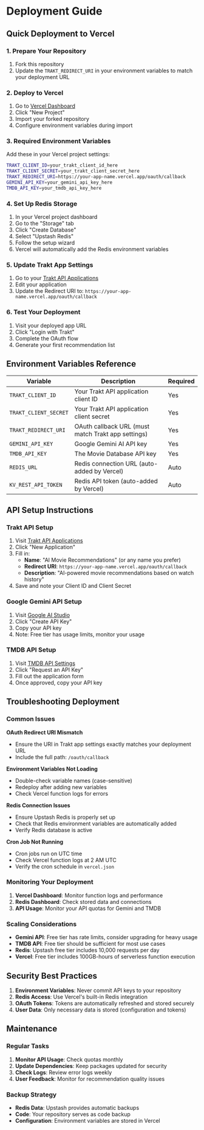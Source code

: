 # Deployment Guide

## Quick Deployment to Vercel

### 1. Prepare Your Repository

1. Fork this repository
2. Update the `TRAKT_REDIRECT_URI` in your environment variables to match your deployment URL

### 2. Deploy to Vercel

1. Go to [Vercel Dashboard](https://vercel.com/dashboard)
2. Click "New Project"
3. Import your forked repository
4. Configure environment variables during import

### 3. Required Environment Variables

Add these in your Vercel project settings:

```bash
TRAKT_CLIENT_ID=your_trakt_client_id_here
TRAKT_CLIENT_SECRET=your_trakt_client_secret_here
TRAKT_REDIRECT_URI=https://your-app-name.vercel.app/oauth/callback
GEMINI_API_KEY=your_gemini_api_key_here
TMDB_API_KEY=your_tmdb_api_key_here
```

### 4. Set Up Redis Storage

1. In your Vercel project dashboard
2. Go to the "Storage" tab
3. Click "Create Database"
4. Select "Upstash Redis"
5. Follow the setup wizard
6. Vercel will automatically add the Redis environment variables

### 5. Update Trakt App Settings

1. Go to your [Trakt API Applications](https://trakt.tv/oauth/applications)
2. Edit your application
3. Update the Redirect URI to: `https://your-app-name.vercel.app/oauth/callback`

### 6. Test Your Deployment

1. Visit your deployed app URL
2. Click "Login with Trakt"
3. Complete the OAuth flow
4. Generate your first recommendation list

## Environment Variables Reference

| Variable | Description | Required |
|----------|-------------|----------|
| `TRAKT_CLIENT_ID` | Your Trakt API application client ID | Yes |
| `TRAKT_CLIENT_SECRET` | Your Trakt API application client secret | Yes |
| `TRAKT_REDIRECT_URI` | OAuth callback URL (must match Trakt app settings) | Yes |
| `GEMINI_API_KEY` | Google Gemini AI API key | Yes |
| `TMDB_API_KEY` | The Movie Database API key | Yes |
| `REDIS_URL` | Redis connection URL (auto-added by Vercel) | Auto |
| `KV_REST_API_TOKEN` | Redis API token (auto-added by Vercel) | Auto |

## API Setup Instructions

### Trakt API Setup

1. Visit [Trakt API Applications](https://trakt.tv/oauth/applications)
2. Click "New Application"
3. Fill in:
   - **Name**: "AI Movie Recommendations" (or any name you prefer)
   - **Redirect URI**: `https://your-app-name.vercel.app/oauth/callback`
   - **Description**: "AI-powered movie recommendations based on watch history"
4. Save and note your Client ID and Client Secret

### Google Gemini API Setup

1. Visit [Google AI Studio](https://makersuite.google.com/app/apikey)
2. Click "Create API Key"
3. Copy your API key
4. Note: Free tier has usage limits, monitor your usage

### TMDB API Setup

1. Visit [TMDB API Settings](https://www.themoviedb.org/settings/api)
2. Click "Request an API Key"
3. Fill out the application form
4. Once approved, copy your API key

## Troubleshooting Deployment

### Common Issues

**OAuth Redirect URI Mismatch**
- Ensure the URI in Trakt app settings exactly matches your deployment URL
- Include the full path: `/oauth/callback`

**Environment Variables Not Loading**
- Double-check variable names (case-sensitive)
- Redeploy after adding new variables
- Check Vercel function logs for errors

**Redis Connection Issues**
- Ensure Upstash Redis is properly set up
- Check that Redis environment variables are automatically added
- Verify Redis database is active

**Cron Job Not Running**
- Cron jobs run on UTC time
- Check Vercel function logs at 2 AM UTC
- Verify the cron schedule in `vercel.json`

### Monitoring Your Deployment

1. **Vercel Dashboard**: Monitor function logs and performance
2. **Redis Dashboard**: Check stored data and connections
3. **API Usage**: Monitor your API quotas for Gemini and TMDB

### Scaling Considerations

- **Gemini API**: Free tier has rate limits, consider upgrading for heavy usage
- **TMDB API**: Free tier should be sufficient for most use cases
- **Redis**: Upstash free tier includes 10,000 requests per day
- **Vercel**: Free tier includes 100GB-hours of serverless function execution

## Security Best Practices

1. **Environment Variables**: Never commit API keys to your repository
2. **Redis Access**: Use Vercel's built-in Redis integration
3. **OAuth Tokens**: Tokens are automatically refreshed and stored securely
4. **User Data**: Only necessary data is stored (configuration and tokens)

## Maintenance

### Regular Tasks

1. **Monitor API Usage**: Check quotas monthly
2. **Update Dependencies**: Keep packages updated for security
3. **Check Logs**: Review error logs weekly
4. **User Feedback**: Monitor for recommendation quality issues

### Backup Strategy

- **Redis Data**: Upstash provides automatic backups
- **Code**: Your repository serves as code backup
- **Configuration**: Environment variables are stored in Vercel

